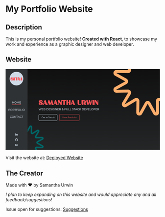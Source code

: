 # My Portfolio Website

## Description

This is my personal portfolio website! **Created with React**, to showcase my work and experience as a graphic designer and web developer.

## Website

![Screenshot of Webpage](./smu-portfolio-screenshot.png)

Visit the website at: [Deployed Website](https://samurwin.github.io/)

## The Creator

Made with ❤️ by Samantha Urwin

*I plan to keep expanding on this website and would appreciate any and all feedback/suggestions!*

Issue open for suggestions: [Suggestions](https://github.com/samurwin/smu-portfolio/issues/1)
